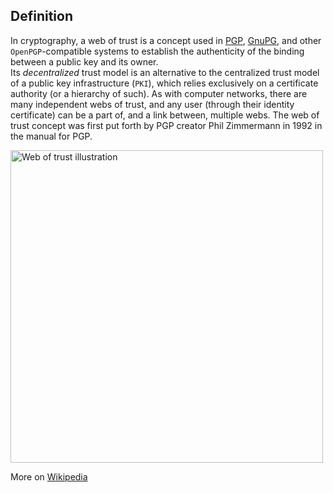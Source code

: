 ## Definition

In cryptography, a web of trust is a concept used in [PGP](pgp), [GnuPG](gig), and other `OpenPGP`-compatible systems to establish the authenticity of the binding between a public key and its owner.\
Its _decentralized_ trust model is an alternative to the centralized trust model of a public key infrastructure (`PKI`), which relies exclusively on a certificate authority (or a hierarchy of such). As with computer networks, there are many independent webs of trust, and any user (through their identity certificate) can be a part of, and a link between, multiple webs. The web of trust concept was first put forth by PGP creator Phil Zimmermann in 1992 in the manual for PGP.

<img src="https://github.com/WebOfTrust/keri/blob/main/images/web-of-trust.png" alt="Web of trust illustration" border="0" width="500">

More on [Wikipedia](https://en.wikipedia.org/wiki/Web_of_trust)
